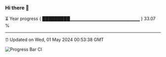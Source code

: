 ### Hi there 👋

⏳ Year progress { █████████▁▁▁▁▁▁▁▁▁▁▁▁▁▁▁▁▁▁▁▁▁ } 33.07 %

---

⏰ Updated on Wed, 01 May 2024 00:53:38 GMT

![Progress Bar CI](https://github.com/liununu/liununu/workflows/Progress%20Bar%20CI/badge.svg)
